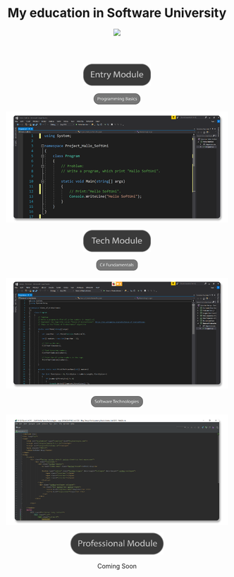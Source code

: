 <h1 align="center">My education in Software University</h1>



<p align= "center" ><a href="https://softuni.bg/"><img src ="http://www.nakov.com/wp-content/uploads/2014/01/Software-University-Logo-blue-horizontal.png"></a></p>
<h2 align="center"></h2>
</br>
<p align="center"><a href="Entry Module/Programming Basics/"><img src="Images/Entry Module.png" wight="200px" height="50px"></a></p>

<p align="center"><img src="Images/Programming Basics.png" wight="100px" height="25px"></p>

<p align="center"><img src="Images/Programming Basics_Code.png" wight="250px" height="250"></p>

<p align="center">
  <img src="Images/Tech Module.png" wight="200px" height="50px">
</p>

<p align="center">
  <img src="https://github.com/YaniLozanov/Software-University/blob/master/Images/C%23%20Fundamentals.png" wight="100px" height="25px">
</p>

<p align="center">
  <img src="Images/Fundamentals_Code.png" wight="250px" height="250""
</p> 
                                                                     
<p align="center">
  <img src="https://github.com/YaniLozanov/Software-University/blob/master/Images/Software%20Technologies%20.png" wight="100px" height="25px">
</p>

<p align="center">
  <img src="https://github.com/YaniLozanov/Software-University/blob/master/Images/Software%20Tehnologies_Code.png" wight="250px" height="250""
</p> 
               
<p align="center"><img src="Images/Professional Module.png" wight="200px" height="50px"></p>

<p align="center">Coming Soon</p>
